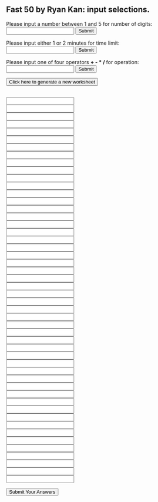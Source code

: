 <?xml version="1.0" encoding="UTF-8"?>
<!DOCTYPE html>
<html xmlns="http://www.w3.org/1999/xhtml" xml:lang="en" lang="en">

<head>
  <meta charset="utf-8">
  <meta name="viewport" content="width=device-width, initial-scale=1.0"/>
  <link rel="stylesheet" type="text/css" href="css/styleA.css" />
  <script src="js/welcome.js"></script>
  <script src="js/generate.js"></script>
  <!--
  <script src="http://ajax.googleapis.com/ajax/libs/jquery/1.11.2/jquery.min.js"></script>  
  <script src="https://code.jquery.com/jquery-1.10.2.js"></script>  
  <link href="http://code.jquery.com/ui/1.10.4/themes/ui-lightness/jquery-ui.css" rel="stylesheet">  
  <script src="http://code.jquery.com/ui/1.10.4/jquery-ui.js"></script> 
  <script>  
    $(document).ready(function(){  
      $("button").click(function(){  
        $("p").html("Hello <b>Javatpoint.com</b>");  
      });  
    });  
  </script>  
    -->  
  <title>Fast 50 by Ryan Kan</title>
</head>

<body>
  <h2>Fast 50 by Ryan Kan: input selections.</h2>

  <pIn>Please input a number between <pIn class="s0">1</pIn> and <pIn class="s0">5</pIn> for number of digits:</pIn><br>
  <input id="dg">
  <button type="button" onclick="setParam.call(sheet,'dg')">Submit</button>
  <p id="msg-dg"></p>

  <pIn>Please input either <pIn class="s0">1</pIn> or <pIn class="s0">2</pIn> minutes for time limit:</pIn><br>
  <input id="tl">
  <button type="button" onclick="setParam.call(sheet,'tl')">Submit</button>
  <p id="msg-tl"></p>

  <pIn>Please input one of four operators <pIn class="s0"><b>+ - * / </b></pIn> for operation:</pIn><br>
  <input id="op">
  <button type="button" onclick="setParam.call(sheet,'op')">Submit</button>
  <p id="msg-op"></p>

  <script>
    var sheet = {
      cases: 50, 
      digits: 1,
      timeLimit: 1,
      operator: "+",
      in_a: [],
      in_b: [],
      ans: []
    };
  </script>
  <button type="button" onclick="generate.call(sheet)">Click here to generate a new worksheet</button><br><br>
  <p1 id="score"></p1>
  <form id="frm1">  
  <div class="row">
    <div class="column">
      <prb id="prob0"></prb><input type="text" id="ans" name="ans"/><br>
      <prb id="prob1"></prb><input type="text" id="ans" name="ans"/><br>
      <prb id="prob2"></prb><input type="text" id="ans" name="ans"/><br>
      <prb id="prob3"></prb><input type="text" id="ans" name="ans"/><br>
      <prb id="prob4"></prb><input type="text" id="ans" name="ans"/><br>
      <prb id="prob5"></prb><input type="text" id="ans" name="ans"/><br>
      <prb id="prob6"></prb><input type="text" id="ans" name="ans"/><br>
      <prb id="prob7"></prb><input type="text" id="ans" name="ans"/><br>
      <prb id="prob8"></prb><input type="text" id="ans" name="ans"/><br>
      <prb id="prob9"></prb><input type="text" id="ans" name="ans"/><br>
      <prb id="prob10"></prb><input type="text" id="ans" name="ans"/><br>
      <prb id="prob11"></prb><input type="text" id="ans" name="ans"/><br>
    </div>
    <div class="column">
      <prb id="prob12"></prb><input type="text" id="ans" name="ans"/><br>
      <prb id="prob13"></prb><input type="text" id="ans" name="ans"/><br>
      <prb id="prob14"></prb><input type="text" id="ans" name="ans"/><br>
      <prb id="prob15"></prb><input type="text" id="ans" name="ans"/><br>
      <prb id="prob16"></prb><input type="text" id="ans" name="ans"/><br>
      <prb id="prob17"></prb><input type="text" id="ans" name="ans"/><br>
      <prb id="prob18"></prb><input type="text" id="ans" name="ans"/><br>
      <prb id="prob19"></prb><input type="text" id="ans" name="ans"/><br>
      <prb id="prob20"></prb><input type="text" id="ans" name="ans"/><br>
      <prb id="prob21"></prb><input type="text" id="ans" name="ans"/><br>
      <prb id="prob22"></prb><input type="text" id="ans" name="ans"/><br>
      <prb id="prob23"></prb><input type="text" id="ans" name="ans"/><br>
    </div>
    <div class="column">
      <prb id="prob24"></prb><input type="text" id="ans" name="ans"/><br>
      <prb id="prob25"></prb><input type="text" id="ans" name="ans"/><br>
      <prb id="prob26"></prb><input type="text" id="ans" name="ans"/><br>
      <prb id="prob27"></prb><input type="text" id="ans" name="ans"/><br>
      <prb id="prob28"></prb><input type="text" id="ans" name="ans"/><br>
      <prb id="prob29"></prb><input type="text" id="ans" name="ans"/><br>
      <prb id="prob30"></prb><input type="text" id="ans" name="ans"/><br>
      <prb id="prob31"></prb><input type="text" id="ans" name="ans"/><br>
      <prb id="prob32"></prb><input type="text" id="ans" name="ans"/><br>
      <prb id="prob33"></prb><input type="text" id="ans" name="ans"/><br>
      <prb id="prob34"></prb><input type="text" id="ans" name="ans"/><br>
      <prb id="prob35"></prb><input type="text" id="ans" name="ans"/><br>
      <prb id="prob36"></prb><input type="text" id="ans" name="ans"/><br>
    </div>
    <div class="column">
      <prb id="prob37"></prb><input type="text" id="ans" name="ans"/><br>
      <prb id="prob38"></prb><input type="text" id="ans" name="ans"/><br>
      <prb id="prob39"></prb><input type="text" id="ans" name="ans"/><br>
      <prb id="prob40"></prb><input type="text" id="ans" name="ans"/><br>
      <prb id="prob41"></prb><input type="text" id="ans" name="ans"/><br>
      <prb id="prob42"></prb><input type="text" id="ans" name="ans"/><br>
      <prb id="prob43"></prb><input type="text" id="ans" name="ans"/><br>
      <prb id="prob44"></prb><input type="text" id="ans" name="ans"/><br>
      <prb id="prob45"></prb><input type="text" id="ans" name="ans"/><br>
      <prb id="prob46"></prb><input type="text" id="ans" name="ans"/><br>
      <prb id="prob47"></prb><input type="text" id="ans" name="ans"/><br>
      <prb id="prob48"></prb><input type="text" id="ans" name="ans"/><br>
      <prb id="prob49"></prb><input type="text" id="ans" name="ans"/><br>
    </div>
  </div>
  </form>  
  <button onclick="grade.call(sheet)">Submit Your Answers</button>

</body>

</html>
